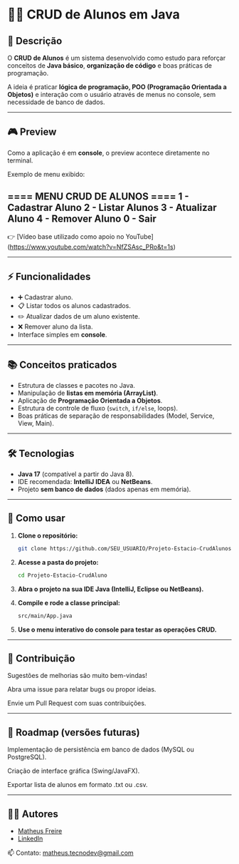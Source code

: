 # 🧑‍🎓 CRUD de Alunos em Java

## 📖 Descrição

O **CRUD de Alunos** é um sistema desenvolvido como estudo para reforçar conceitos de **Java básico**, **organização de código** e boas práticas de programação.  

A ideia é praticar **lógica de programação, POO (Programação Orientada a Objetos)** e interação com o usuário através de menus no console, sem necessidade de banco de dados.

---

## 🎮 Preview

Como a aplicação é em **console**, o preview acontece diretamente no terminal.  

Exemplo de menu exibido:  

==== MENU CRUD DE ALUNOS ====
1 - Cadastrar Aluno
2 - Listar Alunos
3 - Atualizar Aluno
4 - Remover Aluno
0 - Sair
---

👉 [Vídeo base utilizado como apoio no YouTube] (https://www.youtube.com/watch?v=NfZSAsc_PRo&t=1s)  

---

## ⚡ Funcionalidades

- ➕ Cadastrar aluno.  
- 📋 Listar todos os alunos cadastrados.  
- ✏️ Atualizar dados de um aluno existente.  
- ❌ Remover aluno da lista.  
- Interface simples em **console**.  

---

## 📚 Conceitos praticados

- Estrutura de classes e pacotes no Java.  
- Manipulação de **listas em memória (ArrayList)**.  
- Aplicação de **Programação Orientada a Objetos**.  
- Estrutura de controle de fluxo (`switch`, `if/else`, loops).  
- Boas práticas de separação de responsabilidades (Model, Service, View, Main).  

---

## 🛠️ Tecnologias

- **Java 17** (compatível a partir do Java 8).  
- IDE recomendada: **IntelliJ IDEA** ou **NetBeans**.  
- Projeto **sem banco de dados** (dados apenas em memória).  

---

## 🚀 Como usar

1. **Clone o repositório:**
   
	```bash	 
	git clone https://github.com/SEU_USUARIO/Projeto-Estacio-CrudAlunos.git
   
2. **Acesse a pasta do projeto:**
	
	```bash	
	cd Projeto-Estacio-CrudAluno

3. **Abra o projeto na sua IDE Java (IntelliJ, Eclipse ou NetBeans).**

4. **Compile e rode a classe principal:**

	```bash	
	src/main/App.java

5. **Use o menu interativo do console para testar as operações CRUD.**

---

## 🤝 Contribuição
Sugestões de melhorias são muito bem-vindas!

Abra uma issue para relatar bugs ou propor ideias.

Envie um Pull Request com suas contribuições.

---

## 📌 Roadmap (versões futuras)
Implementação de persistência em banco de dados (MySQL ou PostgreSQL).

Criação de interface gráfica (Swing/JavaFX).

Exportar lista de alunos em formato .txt ou .csv.

---

## 👨‍💻 Autores

- [Matheus Freire](https://github.com/Matheus-TecDev)  
- [LinkedIn](https://www.linkedin.com/in/matheus-freire-martins-da-costa-318622376/)
  
📫 Contato: matheus.tecnodev@gmail.com
